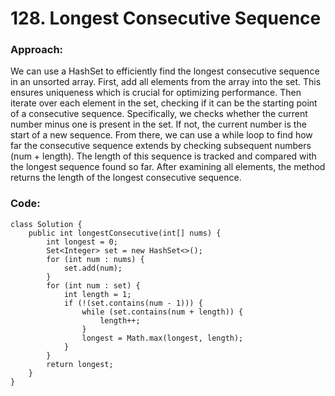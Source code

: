 # 128. Longest Consecutive Sequence

### Approach:
We can use a HashSet to efficiently find the longest consecutive sequence in an unsorted array. First, add all elements from the array into the set. This ensures uniqueness which is crucial for optimizing performance. Then iterate over each element in the set, checking if it can be the starting point of a consecutive sequence. Specifically, we checks whether the current number minus one is present in the set. If not, the current number is the start of a new sequence. From there, we can use a while loop to find how far the consecutive sequence extends by checking subsequent numbers (num + length). The length of this sequence is tracked and compared with the longest sequence found so far. After examining all elements, the method returns the length of the longest consecutive sequence.

### Code:
```
class Solution {
    public int longestConsecutive(int[] nums) {
        int longest = 0;
        Set<Integer> set = new HashSet<>();
        for (int num : nums) {
            set.add(num);
        }
        for (int num : set) {
            int length = 1;
            if (!(set.contains(num - 1))) {
                while (set.contains(num + length)) {
                    length++;
                }
                longest = Math.max(longest, length);
            }
        }
        return longest;
    }
}
```
